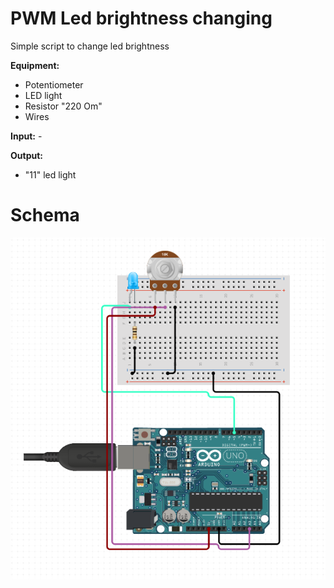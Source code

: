 # PWM Led brightness changing
Simple script to change led brightness

**Equipment:**
- Potentiometer
- LED light
- Resistor "220 Om"
- Wires

**Input:** -

**Output:** 
- "11" led light

# Schema

![Test image](https://github.com/grigorevmp/Adrduino-projects/blob/main/Simple%20projects/Project%203/schema.png)